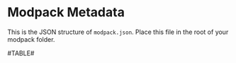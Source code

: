 # Modpack Metadata

This is the JSON structure of `modpack.json`. Place this file in the root of your modpack folder.

#TABLE#